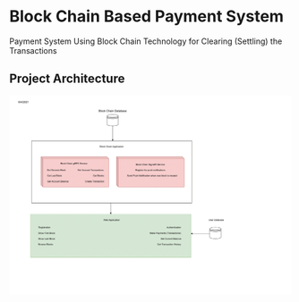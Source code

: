 [Project_Architecture]: ./Project_Architecture.png "Logo Title Text 2"

# Block Chain Based Payment System
Payment System Using Block Chain Technology for Clearing (Settling) the Transactions

## Project Architecture
![Project Architecture][Project_Architecture]
